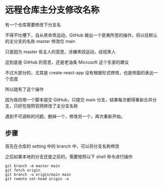 # 远程仓库主分支修改名称

有一个仓库需要修改下分支名

不得不吐槽下，自从黑命贵运动，GitHub 做出一个匪夷所思的操作，将以往默认的主分支的名称 master 修改位 main

只是因为 master 有主人的意思，涉嫌黑奴运动，歧视黑人

这到底是 GitHub 的意思，还是老油条 Microsoft 这个东家的建议

不过大部分的，尤其是 create-react-app 没有根据形式修改，也是侧面的表达一个态度

所以就有了这个操作

因为我将用一个脚本提交 GitHub，只提交 main 分支，结果每次都得重新合并分支，只好在按照官网修改了主分支名称

遇到不可调和的问题，删掉一个，修改另一个，再次重新开始。

## 步骤

首先在仓库的 setting 中的 branch 中，可以将分支名称修改

之后如果本地的分支还是之前的，需要按照以下 shell 命令进行操作

```shell
git branch -m master main
git fetch origin
git branch -u origin/main main
git remote set-head origin -a
```
